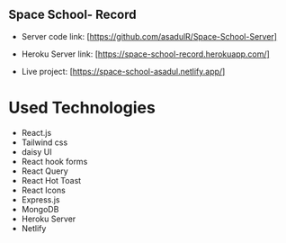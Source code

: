 ## Space School- Record

- Server code link: [https://github.com/asadulR/Space-School-Server]
- Heroku Server link: [https://space-school-record.herokuapp.com/]

- Live project: [https://space-school-asadul.netlify.app/]


# Used Technologies
- React.js
- Tailwind css
- daisy UI
- React hook forms
- React Query
- React Hot Toast
- React Icons
- Express.js
- MongoDB
- Heroku Server
- Netlify